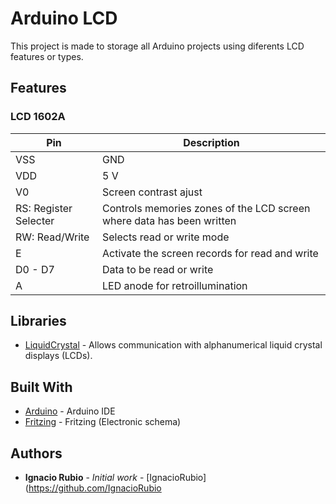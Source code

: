 # Arduino LCD

This project is made to storage all Arduino projects using diferents LCD features or types.

## Features
### LCD 1602A

| Pin                   | Description                                                           |
|-----------------------|-----------------------------------------------------------------------|
| VSS                   | GND                                                                   |
| VDD                   | 5 V                                                                   |
| V0                    | Screen contrast ajust                                                 |
| RS: Register Selecter | Controls memories zones of the LCD screen where data has been written |
| RW: Read/Write        | Selects read or write mode                                            |
| E                     | Activate the screen records for read and write                        |
| D0 - D7               | Data to be read or write                                              |
| A                     | LED anode for retroillumination                                       |

## Libraries
* [LiquidCrystal](http://www.arduinolibraries.info/libraries/liquid-crystal) - Allows communication with alphanumerical liquid crystal displays (LCDs).

## Built With

* [Arduino](https://www.arduino.cc/en/Main/Software/) - Arduino IDE
* [Fritzing](http://fritzing.org/download/) - Fritzing (Electronic schema)


## Authors

* **Ignacio Rubio** - *Initial work* - [IgnacioRubio](https://github.com/IgnacioRubio
